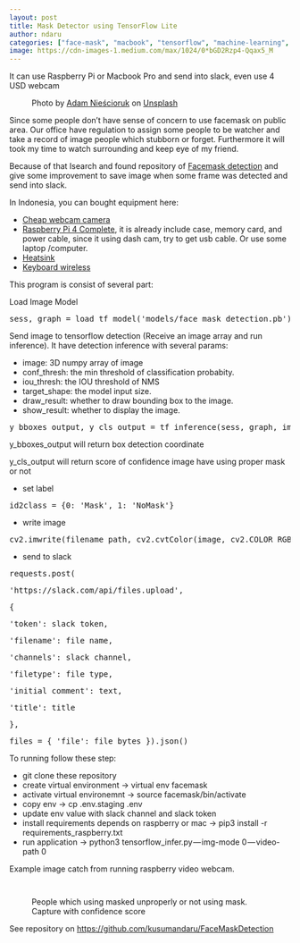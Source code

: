 ```yaml
---
layout: post
title: Mask Detector using TensorFlow Lite
author: ndaru
categories: ["face-mask", "macbook", "tensorflow", "machine-learning", "raspberry-pi"]
image: https://cdn-images-1.medium.com/max/1024/0*bGD2Rzp4-Qqax5_M
---
```

<p>It can use Raspberry Pi or Macbook Pro and send into slack, even use 4 USD webcam</p><figure><img alt="" src="https://cdn-images-1.medium.com/max/1024/0*bGD2Rzp4-Qqax5_M" /><figcaption>Photo by <a href="https://unsplash.com/@adamsky1973?utm_source=medium&amp;utm_medium=referral">Adam Nieścioruk</a> on <a href="https://unsplash.com?utm_source=medium&amp;utm_medium=referral">Unsplash</a></figcaption></figure><p>Since some people don’t have sense of concern to use facemask on public area. Our office have regulation to assign some people to be watcher and take a record of image people which stubborn or forget. Furthermore it will took my time to watch surrounding and keep eye of my friend.</p><p>Because of that Isearch and found repository of <a href="https://github.com/AIZOOTech/FaceMaskDetection">Facemask detection</a> and give some improvement to save image when some frame was detected and send into slack.</p><p>In Indonesia, you can bought equipment here:</p><ul><li><a href="https://www.tokopedia.com/rajacell/kamera-usb-camera-8mp-untuk-raspberry-pi-3-model-b-kabel-tarik-retrack">Cheap webcam camera</a></li><li><a href="https://www.bukalapak.com/p/komputer/mini-pc/3dyw77y-jual-raspberry-pi-4-model-b-ram-8-gb-siap-pakai?product_sku=7399366470">Raspberry Pi 4 Complete</a>, it is already include case, memory card, and power cable, since it using dash cam, try to get usb cable. Or use some laptop /computer.</li><li><a href="https://www.tokopedia.com/rajacell/3pcs-black-aluminium-heatsink-pendingin-heat-sink-raspberry-pi-4-b-3b">Heatsink</a></li><li><a href="https://www.tokopedia.com/rajacell/wireless-mini-keyboard-rii-mini-i8-2-4g-touchpad-remote-support-raspi-hitam">Keyboard wireless</a></li></ul><p>This program is consist of several part:</p><p>Load Image Model</p><pre>sess, graph = load_tf_model(&#39;models/face_mask_detection.pb&#39;)</pre><p>Send image to tensorflow detection (Receive an image array and run inference). It have detection inference with several params:</p><ul><li>image: 3D numpy array of image</li><li>conf_thresh: the min threshold of classification probabity.</li><li>iou_thresh: the IOU threshold of NMS</li><li>target_shape: the model input size.</li><li>draw_result: whether to draw bounding box to the image.</li><li>show_result: whether to display the image.</li></ul><pre>y_bboxes_output, y_cls_output = tf_inference(sess, graph, image_exp)</pre><p>y_bboxes_output will return box detection coordinate</p><p>y_cls_output will return score of confidence image have using proper mask or not</p><ul><li>set label</li></ul><pre>id2class = {0: &#39;Mask&#39;, 1: &#39;NoMask&#39;}</pre><ul><li>write image</li></ul><pre>cv2.imwrite(filename_path, cv2.cvtColor(image, cv2.COLOR_RGB2BGR))</pre><ul><li>send to slack</li></ul><pre>requests.post(</pre><pre>&#39;https://slack.com/api/files.upload&#39;,</pre><pre>{</pre><pre>&#39;token&#39;: slack_token,</pre><pre>&#39;filename&#39;: file_name,</pre><pre>&#39;channels&#39;: slack_channel,</pre><pre>&#39;filetype&#39;: file_type,</pre><pre>&#39;initial_comment&#39;: text,</pre><pre>&#39;title&#39;: title</pre><pre>},</pre><pre>files = { &#39;file&#39;: file_bytes }).json()</pre><p>To running follow these step:</p><ul><li>git clone these repository</li><li>create virtual environment -&gt; virtual env facemask</li><li>activate virtual environemnt -&gt; source facemask/bin/activate</li><li>copy env -&gt; cp .env.staging .env</li><li>update env value with slack channel and slack token</li><li>install requirements depends on raspberry or mac -&gt; pip3 install -r requirements_raspberry.txt</li><li>run application -&gt; python3 tensorflow_infer.py — img-mode 0 — video-path 0</li></ul><p>Example image catch from running raspberry video webcam.</p><figure><img alt="" src="https://cdn-images-1.medium.com/max/640/1*BvwfD4M8xXXOU8D7M-Y5AA.jpeg" /></figure><figure><img alt="" src="https://cdn-images-1.medium.com/max/640/1*gwEfwyOI-Q_3ssPJz-eF7w.jpeg" /></figure><figure><img alt="" src="https://cdn-images-1.medium.com/max/640/1*9HoKRfZQxqAx2p128U1WeQ.jpeg" /><figcaption>People which using masked unproperly or not using mask. Capture with confidence score</figcaption></figure><p>See repository on <a href="https://github.com/kusumandaru/FaceMaskDetection">https://github.com/kusumandaru/FaceMaskDetection</a></p><img src="https://medium.com/_/stat?event=post.clientViewed&referrerSource=full_rss&postId=d0ebd2958220" width="1" height="1" alt="">